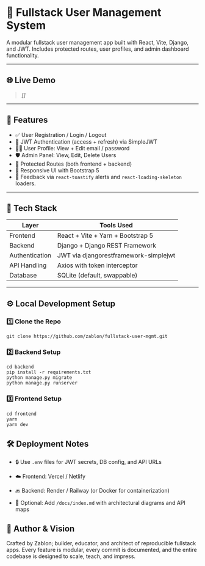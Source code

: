 # 🧩 Fullstack User Management System

A modular fullstack user management app built with React, Vite, Django, and JWT. Includes protected routes, user profiles, and admin dashboard functionality.

---

## 🌐 Live Demo

> _[]_

---

## 🚀 Features

- ✅ User Registration / Login / Logout
- 🔐 JWT Authentication (access + refresh) via SimpleJWT
- 🧑‍💼 User Profile: View + Edit email / password
- 🛡️ Admin Panel: View, Edit, Delete Users
- 🚫 Protected Routes (both frontend + backend)
- 🎨 Responsive UI with Bootstrap 5
- 🔔 Feedback via `react-toastify` alerts and `react-loading-skeleton` loaders.

---

## 🧰 Tech Stack


| Layer         | Tools Used                          |
|--------------|--------------------------------------|
| Frontend      | React + Vite + Yarn + Bootstrap 5    |
| Backend       | Django + Django REST Framework       |
| Authentication| JWT via djangorestframework-simplejwt |
| API Handling  | Axios with token interceptor         |
| Database      | SQLite (default, swappable)          |


---

## ⚙️ Local Development Setup

### 1️⃣ Clone the Repo

```
git clone https://github.com/zablon/fullstack-user-mgmt.git
```

### 2️⃣ Backend Setup
```
cd backend
pip install -r requirements.txt
python manage.py migrate
python manage.py runserver
```
### 3️⃣ Frontend Setup
```
cd frontend
yarn
yarn dev
```

## 🛠 Deployment Notes
- 🔒 Use `.env` files for JWT secrets, DB config, and API URLs

- ☁️ Frontend: Vercel / Netlify

- 🔙 Backend: Render / Railway (or Docker for containerization)

- 📁 Optional: Add `/docs/index.md` with architectural diagrams and API maps

## 🧠 Author & Vision

Crafted by Zablon; builder, educator, and architect of reproducible fullstack apps. Every feature is modular, every commit is documented, and the entire codebase is designed to scale, teach, and impress.

